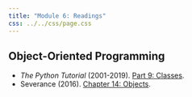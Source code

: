 ```yaml
---
title: "Module 6: Readings"
css: ../../css/page.css
---
```


## Object-Oriented Programming

* _The Python Tutorial_ (2001-2019). [Part 9: Classes](https://docs.python.org/3/tutorial/classes.html).
* Severance (2016). [Chapter 14: Objects](https://www.py4e.com/html3/14-objects).
